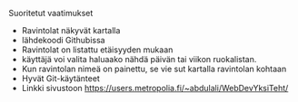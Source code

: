 Suoritetut vaatimukset
- Ravintolat näkyvät kartalla
- lähdekoodi Githubissa
- Ravintolat on listattu etäisyyden mukaan
- käyttäjä voi valita haluaako nähdä päivän tai viikon ruokalistan.
- Kun ravintolan nimeä on painettu, se vie sut kartalla ravintolan kohtaan
- Hyvät Git-käytänteet
- Linkki sivustoon https://users.metropolia.fi/~abdulali/WebDevYksiTeht/

